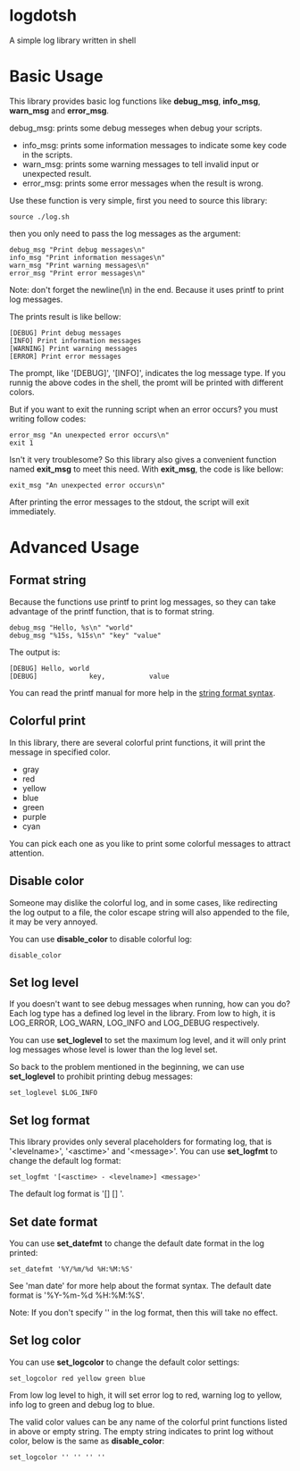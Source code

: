 logdotsh
========

A simple log library written in shell

Basic Usage
===========

This library provides basic log functions like **debug_msg**, **info_msg**, **warn_msg** and **error_msg**.

 debug_msg: prints some debug messeges when debug your scripts.
* info_msg: prints some information messages to indicate some key code in the scripts.
* warn_msg: prints some warning messages to tell invalid input or unexpected result.
* error_msg: prints some error messages when the result is wrong.

Use these function is very simple, first you need to source this library:

    source ./log.sh

then you only need to pass the log messages as the argument:

    debug_msg "Print debug messages\n"
    info_msg "Print information messages\n"
    warn_msg "Print warning messages\n"
    error_msg "Print error messages\n"

Note: don't forget the newline(\n) in the end. Because it uses printf to print log messages.

The prints result is like bellow:
    
    [DEBUG] Print debug messages
    [INFO] Print information messages
    [WARNING] Print warning messages
    [ERROR] Print error messages

The prompt, like '[DEBUG]', '[INFO]', indicates the log message type. If you runnig
the above codes in the shell, the promt will be printed with different colors.

But if you want to exit the running script when an error occurs? you must writing follow codes:

    error_msg "An unexpected error occurs\n"
    exit 1

Isn't it very troublesome? So this library also gives a convenient function named **exit_msg** to meet 
this need. With **exit_msg**, the code is like bellow:

    exit_msg "An unexpected error occurs\n"

After printing the error messages to the stdout, the script will exit immediately.

Advanced Usage
==============

Format string
-------------

Because the functions use printf to print log messages, so they can take advantage of the printf function,
that is to format string. 

    debug_msg "Hello, %s\n" "world"
    debug_msg "%15s, %15s\n" "key" "value"

The output is:

    [DEBUG] Hello, world
    [DEBUG]             key,           value

You can read the printf manual for more help in the [string format syntax][1].

Colorful print
--------------

In this library, there are several colorful print functions, it will print the message in specified color.

* gray
* red
* yellow
* blue
* green
* purple
* cyan

You can pick each one as you like to print some colorful messages to attract attention.

Disable color
-------------

Someone may dislike the colorful log, and in some cases, like redirecting the log output to a file, the color
escape string will also appended to the file, it may be very annoyed.

You can use **disable_color** to disable colorful log:

    disable_color

Set log level
-------------

If you doesn't want to see debug messages when running, how can you do? Each log type has a defined log level in the
library. From low to high, it is LOG_ERROR, LOG_WARN, LOG_INFO and LOG_DEBUG respectively.

You can use **set_loglevel** to set the maximum log level, and it will only print log messages whose level is lower 
than the log level set.

So back to the problem mentioned in the beginning, we can use **set_loglevel** to prohibit printing debug messages:

    set_loglevel $LOG_INFO

Set log format
--------------

This library provides only several placeholders for formating log, that is
'&lt;levelname&gt;', '&lt;asctime&gt;' and '&lt;message&gt;'. You can use **set_logfmt** to
change the default log format:

    set_logfmt '[<asctime> - <levelname>] <message>'

The default log format is '[<levelname>] [<asctime>] <message>'.

Set date format
---------------

You can use **set_datefmt** to change the default date format in the log
printed:

    set_datefmt '%Y/%m/%d %H:%M:%S'

See 'man date' for more help about the format syntax. The default date format
is '%Y-%m-%d %H:%M:%S'.

Note: If you don't specify '<asctime>' in the log format, then this will take
no effect.

Set log color
--------------

You can use **set_logcolor** to change the default color settings:

    set_logcolor red yellow green blue

From low log level to high, it will set error log to red, warning log to yellow,
info log to green and debug log to blue.

The valid color values can be any name of the colorful print functions listed
in above or empty string. The empty string indicates to print log without
color, below is the same as **disable_color**:

    set_logcolor '' '' '' ''

[1]: http://wiki.bash-hackers.org/commands/builtin/printf "The printf command"
